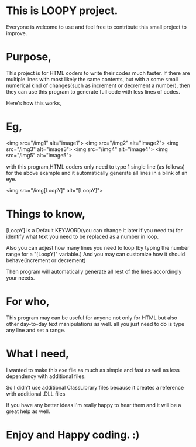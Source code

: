 # This is LOOPY project.
 Everyone is welcome to use and feel free to contribute this small project to improve.


# Purpose,
This project is for HTML coders to write their codes much faster. If there are multiple lines with most likely the same contents, but with a some small numerical kind of changes(such as increment or decrement a number), then they can use this program to generate full code with less lines of codes.


Here's how this works,
# Eg,
 \<img src="/img1" alt="image1">
 \<img src="/img2" alt="image2">
 \<img src="/img3" alt="image3">
 \<img src="/img4" alt="image4">
 \<img src="/img5" alt="image5">

with this program,HTML coders only need to type 1 single line (as follows) for the above example and it automatically generate all lines in a blink of an eye.

 \<img src="/img[LoopY]" alt="[LoopY]">
 

# Things to know,

[LoopY] is a Default KEYWORD(you can change it later if you need to) for identify what text you need to be replaced as a number in loop.

Also you can adjest how many lines you need to loop (by typing the number range for a "[LoopY]" variable.) And you may can customize how it should behave(increment or decrement)

Then program will automatically generate all rest of the lines accordingly your needs. 

# For who,
This program may can be useful for anyone not only for HTML but also other day-to-day text manipulations as well. all you just need to do is type any line and set a range. 


# What I need,

I wanted to make this exe file as much as simple and fast as well as less dependency with additional files. 

So I didn't use additional ClassLibrary files because it creates a reference with additional .DLL files

If you have any better ideas I'm really happy to hear them and it will be a great help as well.



# Enjoy and Happy coding. :)

